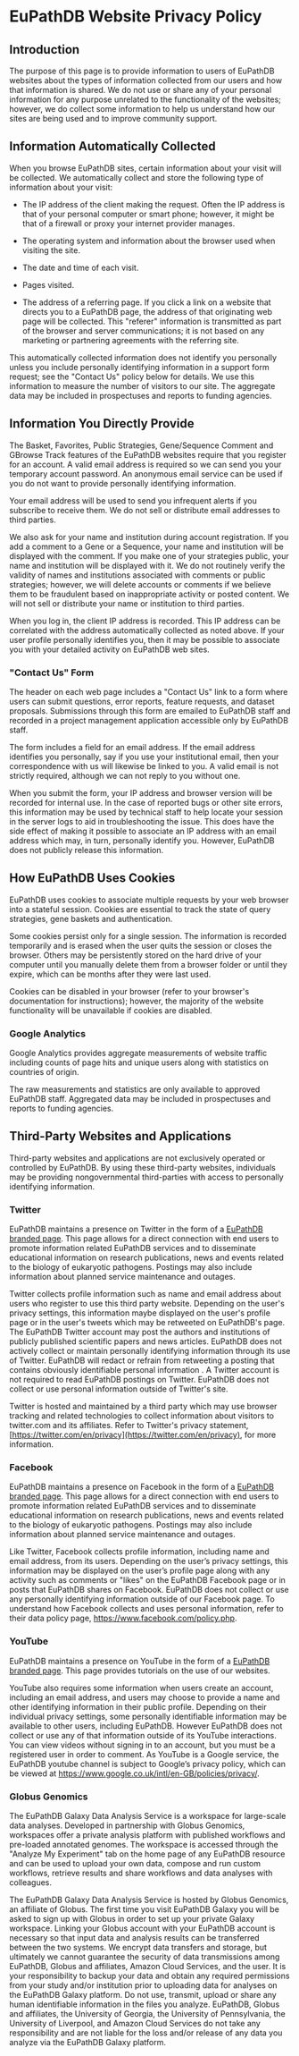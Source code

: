 # EuPathDB Website Privacy Policy

## Introduction

The purpose of this page is to provide information to users of EuPathDB
websites about the types of information collected from our users and how
that information is shared. We do not use or share any of your personal
information for any purpose unrelated to the functionality of the
websites; however, we do collect some information to help us understand
how our sites are being used and to improve community support.


## Information Automatically Collected

When you browse EuPathDB sites, certain information about your
visit will be collected. We automatically collect and store
the following type of information about your visit:

- The IP address of the client making the request. Often the IP address
is that of your personal computer or smart phone; however, it might be
that of a firewall or proxy your internet provider manages.

- The operating system and information about the browser used when visiting the site.

- The date and time of each visit.

- Pages visited.

- The address of a referring page. If you click a link on a website that directs you to a EuPathDB page,
 the address of that originating web page will be collected. This
"referer" information is transmitted as part of the browser and server 
communications; it is not based on any marketing or partnering
agreements with the referring site.

This automatically collected information does not identify you
personally unless you include personally identifying information in a
support form request; see the "Contact Us" policy below for details. We
use this information to measure the number of visitors to our site. The
aggregate data  may be included in prospectuses and reports to funding
agencies.

## Information You Directly Provide

The Basket, Favorites, Public Strategies, Gene/Sequence Comment and
GBrowse Track features of the EuPathDB websites require that you
register for an account. A valid email address is required so we can
send you your temporary account password. An anonymous email service can
be used if you do not want to provide personally identifying information.

Your email address will be used to send you infrequent alerts if you
subscribe to receive them. We do not sell or distribute email addresses
to third parties.

We also ask for your name and institution during account registration.
If you add a comment to a Gene or a Sequence, your name and institution
will be displayed with the comment. If you make one of your strategies
public, your name and institution will be displayed with it. We do not
routinely verify the validity of names and institutions associated with
comments or public strategies; however, we will delete accounts or
comments if we believe them to be fraudulent based on inappropriate activity or
posted content. We will not sell or distribute your name or institution
to third parties.

When you log in, the client IP address is recorded. This IP address can
be correlated with the address automatically collected as noted above. If
your user profile personally identifies you, then it may be possible to
associate you with your detailed activity on EuPathDB web sites.

### "Contact Us" Form

The header on each web page includes a "Contact Us" link to a form where
users can submit questions, error reports, feature requests, and dataset
proposals. Submissions through this form are emailed to EuPathDB staff
and recorded in a project management application accessible only by
EuPathDB staff.

The form includes a field for an email address. If the email address
identifies you personally, say if you use your institutional email, then
your correspondence with us will likewise be linked to you. A valid
email is not strictly required, although we can not reply to you without
one.

When you submit the form, your IP address and browser version will be
recorded for internal use. In the case of reported bugs or other site
errors, this information may be used by technical staff to help locate
your session in the server logs to aid in troubleshooting the issue. This
does have the side effect of making it possible to associate an IP address with
an email address which may, in turn, personally identify you. However,
EuPathDB does not publicly release this information.


## How EuPathDB Uses Cookies

EuPathDB uses cookies to associate multiple requests by your web browser
into a stateful session. Cookies are essential to track the state of
query strategies, gene baskets and authentication.

Some cookies persist only for a single session. The information is
recorded temporarily and is erased when the user quits the session or
closes the browser. Others may be persistently stored on the hard drive
of your computer until you manually delete them from a browser folder or
until they expire, which can be months after they were last used.

Cookies can be disabled in your browser (refer to your browser's
documentation for instructions); however, the majority of the website
functionality will be unavailable if cookies are disabled.

### Google Analytics

Google Analytics provides aggregate measurements of website traffic
including counts of page hits and unique users along with statistics on
countries of origin.

The raw measurements and statistics are only available to approved
EuPathDB staff. Aggregated data may be included in prospectuses and
reports to funding agencies.


## Third-Party Websites and Applications

Third-party websites and applications are not exclusively operated or
controlled by EuPathDB. By using these third-party websites, individuals
may be providing nongovernmental third-parties with access to personally
identifying information.

### Twitter

EuPathDB maintains a presence on Twitter in the form of a [EuPathDB
branded page](https://twitter.com/EuPathDB). This page allows for a
direct connection with end users to promote information related EuPathDB
services and to disseminate educational information on research
publications, news and events related to the biology of eukaryotic
pathogens. Postings may also include information about planned service
maintenance and outages.

Twitter collects profile information such as name and email address
about users who register to use this third party website. Depending on
the user's privacy settings, this information maybe displayed on the
user's profile page or in the user's tweets which may be retweeted on
EuPathDB's page. The EuPathDB Twitter account may post the authors and
institutions of publicly published scientific papers and news articles.
EuPathDB does not actively collect or maintain personally identifying
information through its use of Twitter. EuPathDB will redact or refrain
from retweeting a posting that contains obviously identifiable personal
information . A Twitter account is not required to read EuPathDB
postings on Twitter. EuPathDB does not collect or use personal
information outside of Twitter's site.


Twitter is hosted and maintained by a third party which may use browser
tracking and related technologies to collect information about visitors
to twitter.com and its affiliates. Refer to Twitter's privacy statement,
[https://twitter.com/en/privacy](https://twitter.com/en/privacy), for more information.


### Facebook

EuPathDB maintains a presence on Facebook in the form of a [EuPathDB
branded page](https://facebook.com/EuPathDB). This page allows for a
direct connection with end users to promote information related EuPathDB
services and to disseminate educational information on research
publications, news and events related to the biology of eukaryotic
pathogens. Postings may also include information about planned service
maintenance and outages.

Like Twitter, Facebook collects profile information, including name and
email address, from its users. Depending on the user’s privacy settings,
this information may be displayed on the user’s profile page along with
any activity such as comments or "likes" on the EuPathDB Facebook page
or in posts that EuPathDB shares on Facebook. EuPathDB does not collect
or use any personally identifying information outside of our Facebook
page. To understand how Facebook collects and uses personal information,
refer to their data policy page, https://www.facebook.com/policy.php.  

### YouTube

EuPathDB maintains a presence on YouTube in the form of a [EuPathDB
branded page](https://www.youtube.com/user/EuPathDB). This page provides
tutorials on the use of our websites.

YouTube also requires some information when users create an account,
including an email address, and users may choose to provide a name and
other identifying information in their public profile. Depending on
their individual privacy settings, some personally identifiable
information may be available to other users, including EuPathDB. However
EuPathDB does not collect or use any of that information outside of its
YouTube interactions. You can view videos without signing in to an
account, but you must be a registered user in order to comment.  As
YouTube is a Google service, the EuPathDB youtube channel is subject to
Google’s privacy policy, which can be viewed at
https://www.google.co.uk/intl/en-GB/policies/privacy/. 

### Globus Genomics

The EuPathDB Galaxy Data Analysis Service is a workspace for large-scale
data analyses. Developed in partnership with Globus Genomics, workspaces
offer a private analysis platform with published workflows and
pre-loaded annotated genomes. The workspace is accessed through the
"Analyze My Experiment" tab on the home page of any EuPathDB resource
and can be used to upload your own data, compose and run custom
workflows, retrieve results and share workflows and data analyses with
colleagues.

The EuPathDB Galaxy Data Analysis Service is hosted by Globus Genomics,
an affiliate of Globus. The first time you visit EuPathDB Galaxy you
will be asked to sign up with Globus in order to set up your private
Galaxy workspace. Linking your Globus account with your EuPathDB account
is necessary so that input data and analysis results can be transferred
between the two systems.  We encrypt data transfers and storage, but
ultimately we cannot guarantee the security of data transmissions
among EuPathDB, Globus and affiliates, Amazon Cloud Services, and the
user. It is your responsibility to backup your data and obtain any
required permissions from your study and/or institution prior to
uploading data for analyses on the EuPathDB Galaxy platform. Do not use,
transmit, upload or share any human identifiable information in the
files you analyze. EuPathDB, Globus and affiliates, the University of
Georgia, the University of Pennsylvania, the University of Liverpool, and Amazon
Cloud Services do not take any responsibility and are not liable for the
loss and/or release of any data you analyze via the EuPathDB Galaxy
platform.
